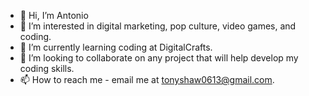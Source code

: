 - 👋 Hi, I’m Antonio
- 👀 I’m interested in digital marketing, pop culture, video games, and coding.
- 🌱 I’m currently learning coding at DigitalCrafts.
- 💞️ I’m looking to collaborate on any project that will help develop my coding skills.
- 📫 How to reach me - email me at tonyshaw0613@gmail.com.

<!---
Maurician/Maurician is a ✨ special ✨ repository because its `README.md` (this file) appears on your GitHub profile.
You can click the Preview link to take a look at your changes.
--->
